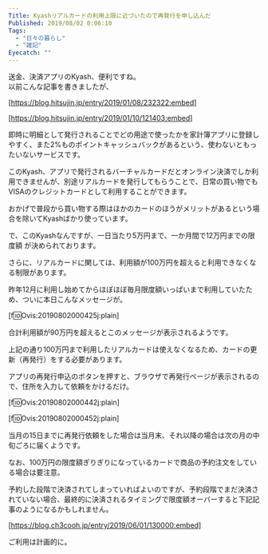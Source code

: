 ```yaml
---
Title: Kyashリアルカードの利用上限に近づいたので再発行を申し込んだ
Published: 2019/08/02 0:06:10
Tags:
  - "日々の暮らし"
  - "雑記"
Eyecatch: ""
---
```

送金、決済アプリのKyash、便利ですね。  
以前こんな記事を書きましたが、  

[https://blog.hitsujin.jp/entry/2019/01/08/232322:embed]

[https://blog.hitsujin.jp/entry/2019/01/10/121403:embed]

即時に明細として発行されることでどの用途で使ったかを家計簿アプリに登録しやすく、また2%ものポイントキャッシュバックがあるという、使わないともったいないサービスです。 

このKyash、アプリで発行されるバーチャルカードだとオンライン決済でしか利用できませんが、別途リアルカードを発行してもらうことで、日常の買い物でもVISAのクレジットカードとして利用することができます。  

おかげで普段から買い物する際はほかのカードのほうがメリットがあるという場合を除いてKyashばかり使っています。  



<!-- more -->

で、このKyashなんですが、一日当たり5万円まで、一か月間で12万円までの限度額 が決められております。

さらに、リアルカードに関しては、利用額が100万円を超えると利用できなくなる制限があります。  

昨年12月に利用し始めてからほぼほぼ毎月限度額いっぱいまで利用していたため、ついに本日こんなメッセージが。  



[f:id:Ovis:20190802000425j:plain]



合計利用額が90万円を超えるとこのメッセージが表示されるようです。  

上記の通り100万円まで利用したリアルカードは使えなくなるため、カードの更新（再発行）をする必要があります。  

アプリの再発行申込のボタンを押すと、ブラウザで再発行ページが表示されるので、住所を入力して依頼をかけるだけ。  



[f:id:Ovis:20190802000442j:plain]



[f:id:Ovis:20190802000452j:plain]



当月の15日までに再発行依頼をした場合は当月末、それ以降の場合は次の月の中旬ごろに届くようです。  

なお、100万円の限度額ぎりぎりになっているカードで商品の予約注文をしている場合は要注意。  

予約した段階で決済されてしまっていればよいのですが、予約段階でまだ決済されていない場合、最終的に決済されるタイミングで限度額オーバーすると下記記事のようになるかもしれません。  

[https://blog.ch3cooh.jp/entry/2019/06/01/130000:embed]

ご利用は計画的に。  